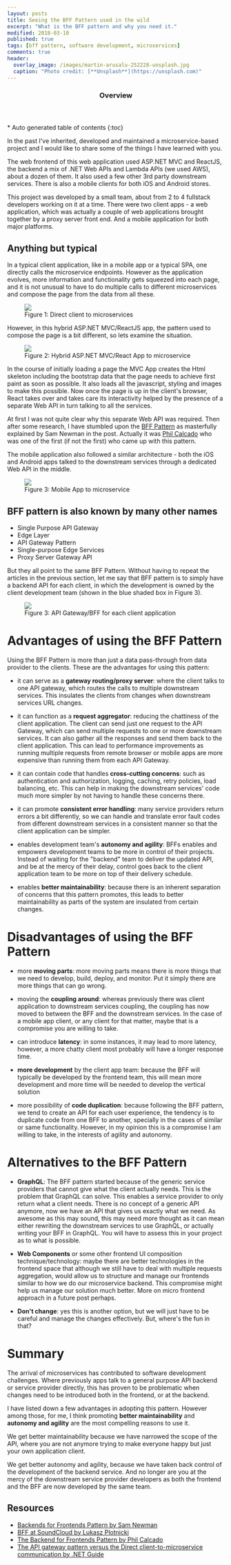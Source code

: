 ```yaml
---
layout: posts
title: Seeing the BFF Pattern used in the wild
excerpt: "What is the BFF pattern and why you need it."
modified: 2018-03-10
published: true
tags: [bff pattern, software development, microservices]
comments: true
header: 
  overlay_image: /images/martin-arusalu-252228-unsplash.jpg
  caption: "Photo credit: [**Unsplash**](https://unsplash.com)"
---
```


<section id="table-of-contents" class="toc">
  <header>
    <h3>Overview</h3>
  </header>
<div id="drawer" markdown="1">
*  Auto generated table of contents
{:toc}
</div>
</section><!-- /#table-of-contents -->

In the past I've inherited, developed and maintained a microservice-based project and I would like to share some of the things I have learned with you. 

The web frontend of this web application used ASP.NET MVC and ReactJS, the backend a mix of .NET Web APIs and Lambda APIs (we used AWS), about a dozen of them. It also used a few other 3rd party downstream services. There is also a mobile clients for both iOS and Android stores.

This project was developed by a small team, about from 2 to 4 fullstack developers working on it at a time. There were two client apps - a web application, which was actually a couple of web applications brought together by a proxy server front end. And a mobile application for both major platforms.

## Anything but typical
In a typical client application, like in a mobile app or a typical SPA, one directly calls the microservice endpoints. However as the application evolves, more information and functionality gets squeezed into each page, and it is not unusual to have to do multiple calls to different microservices and compose the page from the data from all these.
<figure>
	<a href="../images/direct-client-to-microservice.png"><img src="../images/direct-client-to-microservice.png"></a>
	<figcaption>Figure 1: Direct client to microservices</figcaption>
</figure>

However, in this hybrid ASP.NET MVC/ReactJS app, the pattern used to compose the page is a bit different, so lets examine the situation. 

<figure>
	<a href="../images/hybrid-client-to-microservice.png"><img src="../images/hybrid-client-to-microservice.png"></a>
	<figcaption>Figure 2: Hybrid ASP.NET MVC/React App to microservice</figcaption>
</figure>

In the course of initially loading a page the MVC App creates the Html skeleton including the bootstrap data that the page needs to achieve first paint as soon as possible. It also loads all the javascript, styling and images to make this possible. Now once the page is up in the client's browser, React takes over and takes care its interactivity helped by the presence of a separate Web API in turn talking to all the services. 

At first I was not quite clear why this separate Web API was required. Then after some research, I have stumbled upon the [BFF Pattern](https://samnewman.io/patterns/architectural/bff/) as masterfully explained by Sam Newman in the post. Actually it was [Phil Calcado](http://philcalcado.com/2015/09/18/the_back_end_for_front_end_pattern_bff.html) who was one of the first (if not the first) who came up with this pattern. 

The mobile application also followed a similar architecture - both the iOS and Android apps talked to the downstream services through a dedicated Web API in the middle. 

<figure>
	<a href="../images/mobile-client-to-microservice.png"><img src="../images/mobile-client-to-microservice.png"></a>
	<figcaption>Figure 3: Mobile App to microservice</figcaption>
</figure>

## BFF pattern is also known by many other names

- Single Purpose API Gateway
- Edge Layer
- API Gateway Pattern
- Single-purpose Edge Services
- Proxy Server Gateway API

But they all point to the same BFF Pattern. Without having to repeat the articles in the previous section, let me say that BFF pattern is to simply have a backend API for each client, in which the development is owned by the client development team (shown in the blue shaded box in Figure 3).

<figure>
	<a href="../images/bff-vs-dev-ownership.png"><img src="../images/bff-vs-dev-ownership.png"></a>
	<figcaption>Figure 3: API Gateway/BFF for each client application</figcaption>
</figure>

# Advantages of using the BFF Pattern
Using the BFF Pattern is more than just a data pass-through from data provider to the clients. These are the advantages for using this pattern:
- it can serve as a **gateway routing/proxy server**: where the client talks to one API gateway, which routes the calls to multiple downstream services. This insulates the clients from changes when downstream services URL changes. 
  
- it can function as a **request aggregator**: reducing the chattiness of the client application. The client can send just one request to the API Gateway, which can send multiple requests to one or more downstream services. It can also gather all the responses and send them back to the client application. This can lead to performance improvements as running multiple requests from remote browser or mobile apps are more expensive than running them from each API Gateway. 

- it can contain code that handles **cross-cutting concerns**: such as authentication and authorization, logging, caching, retry policies, load balancing, etc. This can help in making the downstream services' code much more simpler by not having to handle these concerns there.

- it can promote **consistent error handling**: many service providers return errors a bit differently, so we can handle and translate error fault codes from different downstream services in a consistent manner so that the client application can be simpler. 
  
- enables development team's **autonomy and agility**: BFFs enables and empowers development teams to be more in control of their projects. Instead of waiting for the "backend" team to deliver the updated API, and be at the mercy of their delay, control goes back to the client application team to be more on top of their delivery schedule.

- enables **better maintainability**: because there is an inherent separation of concerns that this pattern promotes, this leads to better maintainability as parts of the system are insulated from certain changes. 

# Disadvantages of using the BFF Pattern
- more **moving parts**: more moving parts means there is more things that we need to develop, build, deploy, and monitor. Put it simply there are more things that can go wrong. 
  
- moving the **coupling around**: whereas previously there was client application to downstream services coupling, the coupling has now moved to between the BFF and the downstream services. In the case of a mobile app client, or any client for that matter, maybe that is a compromise you are willing to take.
  
- can introduce **latency**: in some instances, it may lead to more latency, however, a more chatty client most probably will have a longer response time.
  
- **more development** by the client app team: because the BFF will typically be developed by the frontend team, this will mean more development and more time will be needed to develop the vertical solution

- more possibility of **code duplication**: because following the BFF pattern, we tend to create an API for each user experience, the tendency is to duplicate code from one BFF to another, specially in the cases of similar or same functionality. However, in my opinion this is a compromise I am willing to take, in the interests of agility and autonomy. 

# Alternatives to the BFF Pattern
- **GraphQL**: The BFF pattern started because of the generic service providers that cannot give what the client actually needs. This is the problem that GraphQL can solve. This enables a service provider to only return what a client needs. There is no concept of a generic API anymore, now we have an API that gives us exactly what we need. As awesome as this may sound, this may need more thought as it can mean either rewriting the downstream services to use GraphQL, or actually writing your BFF in GraphQL. You will have to assess this in your project as to what is possible.
  
- **Web Components** or some other frontend UI composition technique/technology: maybe there are better technologies in the frontend space that although we still have to deal with multiple requests aggregation, would allow us to structure and manage our frontends similar to how we do our microservice backend. This compromise might help us manage our solution much better. More on micro frontend approach in a future post perhaps.

- **Don't change**: yes this is another option, but we will just have to be careful and manage the changes effectively. But, where's the fun in that?

# Summary
  
  The arrival of microservices has contributed to software development challenges. Where previously apps talk to a general purpose API backend or service provider directly, this has proven to be problematic when changes need to be introduced both in the frontend, or at the backend. 

  I have listed down a few advantages in adopting this pattern. However among those, for me, I think promoting **better maintainability** and **autonomy and agility** are the most compelling reasons to use it.
  
  We get better maintainability because we have narrowed the scope of the API, where you are not anymore trying to make everyone happy but just your own application client. 

  We get better autonomy and agility, because we have taken back control of the development of the backend service. And no longer are you at the mercy of the downstream service provider developers as both the frontend and the BFF are now developed by the same team.

## Resources

- [Backends for Frontends Pattern by Sam Newman](https://samnewman.io/patterns/architectural/bff/)
- [BFF at SoundCloud by Lukasz Plotnicki](https://www.thoughtworks.com/insights/blog/bff-soundcloud)
- [The Backend for Frontends Pattern by Phil Calcado](http://philcalcado.com/2015/09/18/the_back_end_for_front_end_pattern_bff.html)
- [The API gateway pattern versus the Direct client-to-microservice communication by .NET Guide](https://docs.microsoft.com/en-us/dotnet/standard/microservices-architecture/architect-microservice-container-applications/direct-client-to-microservice-communication-versus-the-api-gateway-pattern)
